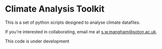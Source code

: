 # Climate Analysis Toolkit

This is a set of python scripts designed to analyse climate datafiles.

If you're interested in collaborating, email me at s.w.mangham@soton.ac.uk.

This code is under development


